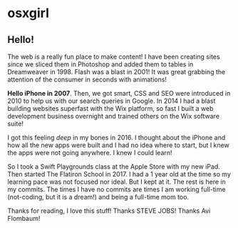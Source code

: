 # osxgirl

## Hello! 

The web is a really fun place to make content! I have been creating sites since we sliced them in Photoshop and added them to tables in Dreamweaver in 1998. Flash was a blast in 2001! It was great grabbing the attention of the consumer in seconds with animations! 

<b>Hello iPhone in 2007</b>. Then, we got smart, CSS and SEO were introduced in 2010 to help us with our search queries in Google. In 2014 I had a blast building websites superfast with the Wix platform, so fast I built a web development business overnight and trained others on the Wix software suite! 

I got this feeling <i>deep</i> in my bones in 2016. I thought about the iPhone and how all the new apps were built and I had no idea where to start, but I knew the apps were not going anywhere. I knew I could learn! 

So I took a Swift Playgrounds class at the Apple Store with my new iPad. Then started The Flatiron School in 2017. I had a 1 year old at the time so my learning pace was not focused nor ideal. But I kept at it.
The rest is here in my commits. The times I have no commits are times I am working full-time (not-coding, but it is a dream!) and being a full-time mom too.

Thanks for reading, I love this stuff! Thanks STEVE JOBS! Thanks Avi Flombaum!

